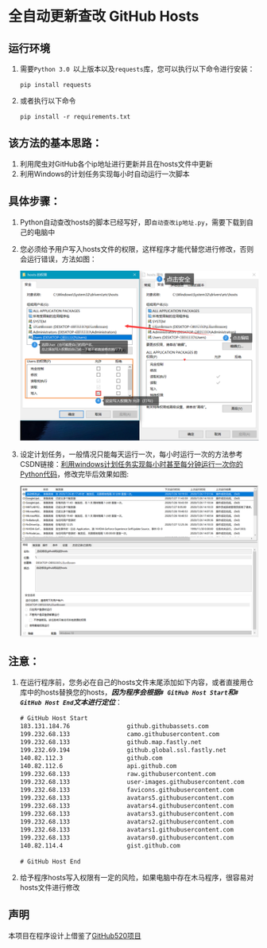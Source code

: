 # 全自动更新查改 GitHub Hosts

## 运行环境
1. 需要```Python 3.0 ```以上版本以及```requests```库，您可以执行以下命令进行安装：
	```
	pip install requests
	```
2. 或者执行以下命令
	```
	pip install -r requirements.txt
	```

## 该方法的基本思路：
1. 利用爬虫对GitHub各个ip地址进行更新并且在hosts文件中更新
2. 利用Windows的计划任务实现每小时自动运行一次脚本

## 具体步骤：
1. Python自动查改hosts的脚本已经写好，即```自动查改ip地址.py```，需要下载到自己的电脑中
2. 您必须给予用户写入hosts文件的权限，这样程序才能代替您进行修改，否则会运行错误，方法如图：

	![](./img/add_permissions.png)

3. 设定计划任务，一般情况只能每天运行一次，每小时运行一次的方法参考CSDN链接：[利用windows计划任务实现每小时甚至每分钟运行一次你的Python代码](https://blog.csdn.net/kangxiaoyanl/article/details/104444534)，修改完毕后效果如图:

	![](./img/Auto_Planning.png)

## 注意：
1. 在运行程序前，您务必在自己的hosts文件末尾添加如下内容，或者直接用仓库中的hosts替换您的hosts，***因为程序会根据```# GitHub Host Start```和```# GitHub Host End```文本进行定位***：
	```
	# GitHub Host Start
	183.131.184.76                github.githubassets.com
	199.232.68.133                camo.githubusercontent.com
	199.232.68.133                github.map.fastly.net
	199.232.69.194                github.global.ssl.fastly.net
	140.82.112.3                  github.com
	140.82.112.6                  api.github.com
	199.232.68.133                raw.githubusercontent.com
	199.232.68.133                user-images.githubusercontent.com
	199.232.68.133                favicons.githubusercontent.com
	199.232.68.133                avatars5.githubusercontent.com
	199.232.68.133                avatars4.githubusercontent.com
	199.232.68.133                avatars3.githubusercontent.com
	199.232.68.133                avatars2.githubusercontent.com
	199.232.68.133                avatars1.githubusercontent.com
	199.232.68.133                avatars0.githubusercontent.com
	140.82.114.4                  gist.github.com
	
	# GitHub Host End
	```
2. 给予程序hosts写入权限有一定的风险，如果电脑中存在木马程序，很容易对hosts文件进行修改

## 声明
本项目在程序设计上借鉴了[GitHub520项目](https://github.com/521xueweihan/GitHub520)
